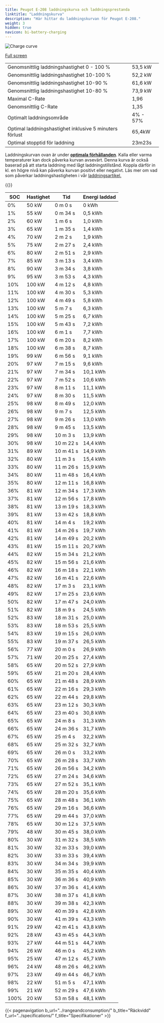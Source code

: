 ```yaml
---
title: Peugot E-208 laddningskurva och laddningsprestanda
linktitle: "Laddningskurva"
description: "Här hittar du laddningskurvan för Peugot E-208."
weight: 3
hidden: true
navicon: bi-battery-charging
---
```

<!-- markdownlint-disable MD033 -->
<img src="/images/models/peugot/208/e-208/chargingcurve.svg" alt="Charge curve" class="img-fluid">

[Full screen](/images/models/peugot/208/e-208/chargingcurve.svg)


<table class="table table-striped border">
<tbody>
<tr>
<td>Genomsnittlig laddningshastighet 0 - 100 %</td><td>53,5 kW</td>
</tr>
<tr>
<td>Genomsnittlig laddningshastighet 10-100 %</td><td>52,2 kW</td>
</tr>
<tr>
<td>Genomsnittlig laddningshastighet 10-90 %</td><td>61,6 kW</td>
</tr>
<tr>
<td>Genomsnittlig laddningshastighet 10-80 %</td><td>73,9 kW</td>
</tr>
<tr>
<td>Maximal C-Rate</td><td>1,96</td>
</tr>
<tr>
<td>Genomsnittlig C-Rate</td><td>1,35</td>
</tr>
<tr>
<td>Optimalt laddningsområde</td><td>4% - 57%</td>
</tr>
<tr>
<td>Optimal laddningshastighet inklusive 5 minuters förlust</td><td>65,4kW</td>
</tr>
<tr>
<td>Optimal stopptid för laddning</td><td>23m23s</td>
</tr>
</tbody>
</table>


Laddningskurvan ovan är under **[optimala förhållanden](../../../../../technology/battery/charging/#temperatur)**. Kalla eller varma temperaturer kan dock påverka kurvan avsevärt. Denna kurva är också baserad på att starta laddning med lågt laddningstillstånd. Koppla därför in kl. en högre nivå kan påverka kurvan positivt eller negativt. Läs mer om vad som påverkar laddningshastigheten i vår [laddningsartikel.](../../../../../technology/battery/charging/)


{{<evkxdisplayaddarticle />}}
<table class="table table-striped border">
<thead>
<tr><th>SOC</th><th>Hastighet</th><th>Tid</th><th>Energi laddad</th></tr>
</thead>
<tbody>
<tr>
<td>0%</td><td>50 kW</td><td> 0 m 0 s </td><td>0 kWh </td>
</tr>
<tr>
<td>1%</td><td>55 kW</td><td> 0 m 34 s </td><td>0,5 kWh </td>
</tr>
<tr>
<td>2%</td><td>60 kW</td><td> 1 m 6 s </td><td>1,0 kWh </td>
</tr>
<tr>
<td>3%</td><td>65 kW</td><td> 1 m 35 s </td><td>1,4 kWh </td>
</tr>
<tr>
<td>4%</td><td>70 kW</td><td> 2 m 2 s </td><td>1,9 kWh </td>
</tr>
<tr>
<td>5%</td><td>75 kW</td><td> 2 m 27 s </td><td>2,4 kWh </td>
</tr>
<tr>
<td>6%</td><td>80 kW</td><td> 2 m 51 s </td><td>2,9 kWh </td>
</tr>
<tr>
<td>7%</td><td>85 kW</td><td> 3 m 13 s </td><td>3,4 kWh </td>
</tr>
<tr>
<td>8%</td><td>90 kW</td><td> 3 m 34 s </td><td>3,8 kWh </td>
</tr>
<tr>
<td>9%</td><td>95 kW</td><td> 3 m 53 s </td><td>4,3 kWh </td>
</tr>
<tr>
<td>10%</td><td>100 kW</td><td> 4 m 12 s </td><td>4,8 kWh </td>
</tr>
<tr>
<td>11%</td><td>100 kW</td><td> 4 m 30 s </td><td>5,3 kWh </td>
</tr>
<tr>
<td>12%</td><td>100 kW</td><td> 4 m 49 s </td><td>5,8 kWh </td>
</tr>
<tr>
<td>13%</td><td>100 kW</td><td> 5 m 7 s </td><td>6,3 kWh </td>
</tr>
<tr>
<td>14%</td><td>100 kW</td><td> 5 m 25 s </td><td>6,7 kWh </td>
</tr>
<tr>
<td>15%</td><td>100 kW</td><td> 5 m 43 s </td><td>7,2 kWh </td>
</tr>
<tr>
<td>16%</td><td>100 kW</td><td> 6 m 1 s </td><td>7,7 kWh </td>
</tr>
<tr>
<td>17%</td><td>100 kW</td><td> 6 m 20 s </td><td>8,2 kWh </td>
</tr>
<tr>
<td>18%</td><td>100 kW</td><td> 6 m 38 s </td><td>8,7 kWh </td>
</tr>
<tr>
<td>19%</td><td>99 kW</td><td> 6 m 56 s </td><td>9,1 kWh </td>
</tr>
<tr>
<td>20%</td><td>97 kW</td><td> 7 m 15 s </td><td>9,6 kWh </td>
</tr>
<tr>
<td>21%</td><td>97 kW</td><td> 7 m 34 s </td><td>10,1 kWh </td>
</tr>
<tr>
<td>22%</td><td>97 kW</td><td> 7 m 52 s </td><td>10,6 kWh </td>
</tr>
<tr>
<td>23%</td><td>97 kW</td><td> 8 m 11 s </td><td>11,1 kWh </td>
</tr>
<tr>
<td>24%</td><td>97 kW</td><td> 8 m 30 s </td><td>11,5 kWh </td>
</tr>
<tr>
<td>25%</td><td>98 kW</td><td> 8 m 49 s </td><td>12,0 kWh </td>
</tr>
<tr>
<td>26%</td><td>98 kW</td><td> 9 m 7 s </td><td>12,5 kWh </td>
</tr>
<tr>
<td>27%</td><td>98 kW</td><td> 9 m 26 s </td><td>13,0 kWh </td>
</tr>
<tr>
<td>28%</td><td>98 kW</td><td> 9 m 45 s </td><td>13,5 kWh </td>
</tr>
<tr>
<td>29%</td><td>98 kW</td><td> 10 m 3 s </td><td>13,9 kWh </td>
</tr>
<tr>
<td>30%</td><td>98 kW</td><td> 10 m 22 s </td><td>14,4 kWh </td>
</tr>
<tr>
<td>31%</td><td>89 kW</td><td> 10 m 41 s </td><td>14,9 kWh </td>
</tr>
<tr>
<td>32%</td><td>80 kW</td><td> 11 m 3 s </td><td>15,4 kWh </td>
</tr>
<tr>
<td>33%</td><td>80 kW</td><td> 11 m 26 s </td><td>15,9 kWh </td>
</tr>
<tr>
<td>34%</td><td>80 kW</td><td> 11 m 48 s </td><td>16,4 kWh </td>
</tr>
<tr>
<td>35%</td><td>80 kW</td><td> 12 m 11 s </td><td>16,8 kWh </td>
</tr>
<tr>
<td>36%</td><td>81 kW</td><td> 12 m 34 s </td><td>17,3 kWh </td>
</tr>
<tr>
<td>37%</td><td>81 kW</td><td> 12 m 56 s </td><td>17,8 kWh </td>
</tr>
<tr>
<td>38%</td><td>81 kW</td><td> 13 m 19 s </td><td>18,3 kWh </td>
</tr>
<tr>
<td>39%</td><td>81 kW</td><td> 13 m 42 s </td><td>18,8 kWh </td>
</tr>
<tr>
<td>40%</td><td>81 kW</td><td> 14 m 4 s </td><td>19,2 kWh </td>
</tr>
<tr>
<td>41%</td><td>81 kW</td><td> 14 m 26 s </td><td>19,7 kWh </td>
</tr>
<tr>
<td>42%</td><td>81 kW</td><td> 14 m 49 s </td><td>20,2 kWh </td>
</tr>
<tr>
<td>43%</td><td>81 kW</td><td> 15 m 11 s </td><td>20,7 kWh </td>
</tr>
<tr>
<td>44%</td><td>82 kW</td><td> 15 m 34 s </td><td>21,2 kWh </td>
</tr>
<tr>
<td>45%</td><td>82 kW</td><td> 15 m 56 s </td><td>21,6 kWh </td>
</tr>
<tr>
<td>46%</td><td>82 kW</td><td> 16 m 18 s </td><td>22,1 kWh </td>
</tr>
<tr>
<td>47%</td><td>82 kW</td><td> 16 m 41 s </td><td>22,6 kWh </td>
</tr>
<tr>
<td>48%</td><td>82 kW</td><td> 17 m 3 s </td><td>23,1 kWh </td>
</tr>
<tr>
<td>49%</td><td>82 kW</td><td> 17 m 25 s </td><td>23,6 kWh </td>
</tr>
<tr>
<td>50%</td><td>82 kW</td><td> 17 m 47 s </td><td>24,0 kWh </td>
</tr>
<tr>
<td>51%</td><td>82 kW</td><td> 18 m 9 s </td><td>24,5 kWh </td>
</tr>
<tr>
<td>52%</td><td>83 kW</td><td> 18 m 31 s </td><td>25,0 kWh </td>
</tr>
<tr>
<td>53%</td><td>83 kW</td><td> 18 m 53 s </td><td>25,5 kWh </td>
</tr>
<tr>
<td>54%</td><td>83 kW</td><td> 19 m 15 s </td><td>26,0 kWh </td>
</tr>
<tr>
<td>55%</td><td>83 kW</td><td> 19 m 37 s </td><td>26,5 kWh </td>
</tr>
<tr>
<td>56%</td><td>77 kW</td><td> 20 m 0 s </td><td>26,9 kWh </td>
</tr>
<tr>
<td>57%</td><td>71 kW</td><td> 20 m 25 s </td><td>27,4 kWh </td>
</tr>
<tr>
<td>58%</td><td>65 kW</td><td> 20 m 52 s </td><td>27,9 kWh </td>
</tr>
<tr>
<td>59%</td><td>65 kW</td><td> 21 m 20 s </td><td>28,4 kWh </td>
</tr>
<tr>
<td>60%</td><td>65 kW</td><td> 21 m 48 s </td><td>28,9 kWh </td>
</tr>
<tr>
<td>61%</td><td>65 kW</td><td> 22 m 16 s </td><td>29,3 kWh </td>
</tr>
<tr>
<td>62%</td><td>65 kW</td><td> 22 m 44 s </td><td>29,8 kWh </td>
</tr>
<tr>
<td>63%</td><td>65 kW</td><td> 23 m 12 s </td><td>30,3 kWh </td>
</tr>
<tr>
<td>64%</td><td>65 kW</td><td> 23 m 40 s </td><td>30,8 kWh </td>
</tr>
<tr>
<td>65%</td><td>65 kW</td><td> 24 m 8 s </td><td>31,3 kWh </td>
</tr>
<tr>
<td>66%</td><td>65 kW</td><td> 24 m 36 s </td><td>31,7 kWh </td>
</tr>
<tr>
<td>67%</td><td>65 kW</td><td> 25 m 4 s </td><td>32,2 kWh </td>
</tr>
<tr>
<td>68%</td><td>65 kW</td><td> 25 m 32 s </td><td>32,7 kWh </td>
</tr>
<tr>
<td>69%</td><td>65 kW</td><td> 26 m 0 s </td><td>33,2 kWh </td>
</tr>
<tr>
<td>70%</td><td>65 kW</td><td> 26 m 28 s </td><td>33,7 kWh </td>
</tr>
<tr>
<td>71%</td><td>65 kW</td><td> 26 m 56 s </td><td>34,2 kWh </td>
</tr>
<tr>
<td>72%</td><td>65 kW</td><td> 27 m 24 s </td><td>34,6 kWh </td>
</tr>
<tr>
<td>73%</td><td>65 kW</td><td> 27 m 52 s </td><td>35,1 kWh </td>
</tr>
<tr>
<td>74%</td><td>65 kW</td><td> 28 m 20 s </td><td>35,6 kWh </td>
</tr>
<tr>
<td>75%</td><td>65 kW</td><td> 28 m 48 s </td><td>36,1 kWh </td>
</tr>
<tr>
<td>76%</td><td>65 kW</td><td> 29 m 16 s </td><td>36,6 kWh </td>
</tr>
<tr>
<td>77%</td><td>65 kW</td><td> 29 m 44 s </td><td>37,0 kWh </td>
</tr>
<tr>
<td>78%</td><td>65 kW</td><td> 30 m 12 s </td><td>37,5 kWh </td>
</tr>
<tr>
<td>79%</td><td>48 kW</td><td> 30 m 45 s </td><td>38,0 kWh </td>
</tr>
<tr>
<td>80%</td><td>30 kW</td><td> 31 m 32 s </td><td>38,5 kWh </td>
</tr>
<tr>
<td>81%</td><td>30 kW</td><td> 32 m 33 s </td><td>39,0 kWh </td>
</tr>
<tr>
<td>82%</td><td>30 kW</td><td> 33 m 33 s </td><td>39,4 kWh </td>
</tr>
<tr>
<td>83%</td><td>30 kW</td><td> 34 m 34 s </td><td>39,9 kWh </td>
</tr>
<tr>
<td>84%</td><td>30 kW</td><td> 35 m 35 s </td><td>40,4 kWh </td>
</tr>
<tr>
<td>85%</td><td>30 kW</td><td> 36 m 36 s </td><td>40,9 kWh </td>
</tr>
<tr>
<td>86%</td><td>30 kW</td><td> 37 m 36 s </td><td>41,4 kWh </td>
</tr>
<tr>
<td>87%</td><td>30 kW</td><td> 38 m 37 s </td><td>41,8 kWh </td>
</tr>
<tr>
<td>88%</td><td>30 kW</td><td> 39 m 38 s </td><td>42,3 kWh </td>
</tr>
<tr>
<td>89%</td><td>30 kW</td><td> 40 m 39 s </td><td>42,8 kWh </td>
</tr>
<tr>
<td>90%</td><td>30 kW</td><td> 41 m 39 s </td><td>43,3 kWh </td>
</tr>
<tr>
<td>91%</td><td>29 kW</td><td> 42 m 41 s </td><td>43,8 kWh </td>
</tr>
<tr>
<td>92%</td><td>28 kW</td><td> 43 m 45 s </td><td>44,3 kWh </td>
</tr>
<tr>
<td>93%</td><td>27 kW</td><td> 44 m 51 s </td><td>44,7 kWh </td>
</tr>
<tr>
<td>94%</td><td>26 kW</td><td> 46 m 0 s </td><td>45,2 kWh </td>
</tr>
<tr>
<td>95%</td><td>25 kW</td><td> 47 m 12 s </td><td>45,7 kWh </td>
</tr>
<tr>
<td>96%</td><td>24 kW</td><td> 48 m 26 s </td><td>46,2 kWh </td>
</tr>
<tr>
<td>97%</td><td>23 kW</td><td> 49 m 44 s </td><td>46,7 kWh </td>
</tr>
<tr>
<td>98%</td><td>22 kW</td><td> 51 m 5 s </td><td>47,1 kWh </td>
</tr>
<tr>
<td>99%</td><td>21 kW</td><td> 52 m 29 s </td><td>47,6 kWh </td>
</tr>
<tr>
<td>100%</td><td>20 kW</td><td> 53 m 58 s </td><td>48,1 kWh </td>
</tr>
</tbody>
</table>


{{< pagenavigation b_url="../rangeandconsumption/" b_title="Räckvidd" f_url="../specifications/" f_title="Specifikationer" >}}
